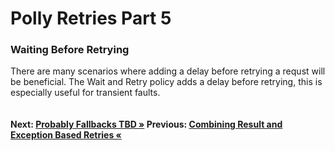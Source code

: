 # Polly Retries Part 5

### Waiting Before Retrying
There are many scenarios where adding a delay before retrying a requst will be beneficial. The Wait and Retry policy adds a delay before retrying, this is especially useful for transient faults.

``` cs --region waitAndRetry --source-file .\src\Program.cs --project .\src\PollyDemo.csproj 
```

#### Next: [Probably Fallbacks TBD  &raquo;]() Previous: [Combining Result and Exception Based Retries &laquo;](../retryIfIncorrectStatusOrException.md)
